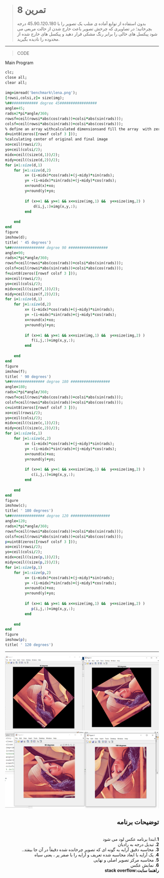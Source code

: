 
> # تمرین 8
>بدون استفاده از توابع آماده ی متلب یک تصویر را با 45،90،120،180 درجه بچرخانید؛ در تصاویری که چرخش تصویر باعث خارج شدن از حالت مربعی می شود پیکسل های خالی را برابر رنگ مشکی قرار دهید و پیکسل های خارج شده از محدوده را نادیده بگیرید. 
***
>CODE

Main Program
```ruby
clc;
close all;
clear all;

img=imread('benchmark\lena.png'); 
[rowsi,colsi,z]= size(img);
%############## degree 45#################
angle=45;
rads=2*pi*angle/360;  
rowsf=ceil(rowsi*abs(cos(rads))+colsi*abs(sin(rads)));                      
colsf=ceil(rowsi*abs(sin(rads))+colsi*abs(cos(rads)));  
% define an array withcalculated dimensionsand fill the array  with zeros ie.,black
d=uint8(zeros([rowsf colsf 3 ]));
%calculating center of original and final image
xo=ceil(rowsi/2);                                                            
yo=ceil(colsi/2);
midx=ceil((size(d,1))/2);
midy=ceil((size(d,2))/2);
for i=1:size(d,1)
    for j=1:size(d,2)                                                       
         x= (i-midx)*cos(rads)+(j-midy)*sin(rads);                                       
         y= -(i-midx)*sin(rads)+(j-midy)*cos(rads);                             
         x=round(x)+xo;
         y=round(y)+yo;

         if (x>=1 && y>=1 && x<=size(img,1) &&  y<=size(img,2) ) 
             d(i,j,:)=img(x,y,:);  
         end

    end
end
figure
imshow(d);
title( ' 45 degrees')
%################# degree 90 ##################
angle=90;
rads=2*pi*angle/360;  
rowsf=ceil(rowsi*abs(cos(rads))+colsi*abs(sin(rads)));                      
colsf=ceil(rowsi*abs(sin(rads))+colsi*abs(cos(rads)));  
f=uint8(zeros([rowsf colsf 3 ]));
xo=ceil(rowsi/2);                                                            
yo=ceil(colsi/2);
midx=ceil((size(f,1))/2);
midy=ceil((size(f,2))/2);
for i=1:size(d,1)
    for j=1:size(d,2)                                                       
         x= (i-midx)*cos(rads)+(j-midy)*sin(rads);                                       
         y= -(i-midx)*sin(rads)+(j-midy)*cos(rads);                             
         x=round(x)+xo;
         y=round(y)+yo;

         if (x>=1 && y>=1 && x<=size(img,1) &&  y<=size(img,2) ) 
            f(i,j,:)=img(x,y,:);  
         end

    end
end
figure
imshow(f);
title( ' 90 degrees')
%################# degree 180 ##################
angle=180;
rads=2*pi*angle/360;  
rowsf=ceil(rowsi*abs(cos(rads))+colsi*abs(sin(rads)));                      
colsf=ceil(rowsi*abs(sin(rads))+colsi*abs(cos(rads)));  
c=uint8(zeros([rowsf colsf 3 ]));
xo=ceil(rowsi/2);                                                            
yo=ceil(colsi/2);
midx=ceil((size(c,1))/2);
midy=ceil((size(c,2))/2);
for i=1:size(c,1)
    for j=1:size(c,2)                                                       
         x= (i-midx)*cos(rads)+(j-midy)*sin(rads);                                       
         y= -(i-midx)*sin(rads)+(j-midy)*cos(rads);                             
         x=round(x)+xo;
         y=round(y)+yo;

         if (x>=1 && y>=1 && x<=size(img,1) &&  y<=size(img,2) ) 
            c(i,j,:)=img(x,y,:);  
         end

    end
end
figure
imshow(c);
title( ' 180 degrees')
%################# degree 120 ##################
angle=120;
rads=2*pi*angle/360;  
rowsf=ceil(rowsi*abs(cos(rads))+colsi*abs(sin(rads)));                      
colsf=ceil(rowsi*abs(sin(rads))+colsi*abs(cos(rads)));  
p=uint8(zeros([rowsf colsf 3 ]));
xo=ceil(rowsi/2);                                                            
yo=ceil(colsi/2);
midx=ceil((size(p,1))/2);
midy=ceil((size(p,2))/2);
for i=1:size(p,1)
    for j=1:size(p,2)                                                       
         x= (i-midx)*cos(rads)+(j-midy)*sin(rads);                                       
         y= -(i-midx)*sin(rads)+(j-midy)*cos(rads);                             
         x=round(x)+xo;
         y=round(y)+yo;

         if (x>=1 && y>=1 && x<=size(img,1) &&  y<=size(img,2) ) 
            p(i,j,:)=img(x,y,:);  
         end

    end
end
figure
imshow(p);
title( ' 120 degrees')

```
****

![image](https://github.com/semnan-university-ai/image-processing-class/blob/main/excersiecs/FatemehSeyfi/8/q8%20_120%2645%20.png)
![image](https://github.com/semnan-university-ai/image-processing-class/blob/main/excersiecs/FatemehSeyfi/8/q8_180%2690.png)




<div dir="rtl">
<h2>توضیحات برنامه</h2> <br />
 <b>1</b>.ابندا برنامه عکس لود می شود<br />
<b>2</b>. تبدیل درجه به رادیان   <br />
<b>3</b>. محاسبه دقیق آرایه به گونه ای که تصویر چرخانده شده دقیقاً در آن جا بیفتد..<br />
<b>4</b>. یک آرایه با ابعاد محاسبه شده تعریف و آرایه را با صفر پر ، یعنی سیاه  <br />
<b>5</b>. محاسبه مرکز تصویر اصلی و نهایی <br />
<b>6</b>. نمابش عکس<br />
  <b> راهنما سابت:stack overflow  
</div>
